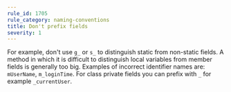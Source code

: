 ```yaml
---
rule_id: 1705
rule_category: naming-conventions
title: Don't prefix fields
severity: 1
---
```

For example, don't use `g_` or `s_` to distinguish static from non-static fields. A method in which it is difficult to distinguish local variables from member fields is generally too big. Examples of incorrect identifier names are: `mUserName`, `m_loginTime`. For class private fields you can prefix with `_` for example `_currentUser`.
